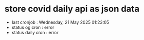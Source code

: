 # store covid daily api as json data

- last cronjob : Wednesday, 21 May 2025 01:23:05
- status og cron : error
- status daily cron : error
      
      